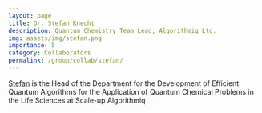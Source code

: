 ```yaml
---
layout: page
title: Dr. Stefan Knecht
description: Quantum Chemistry Team Lead, Algorithmiq Ltd.
img: assets/img/stefan.png
importance: 5
category: Collaborators
permalink: /group/collab/stefan/
---
```


<a href='https://algorithmiq.fi/team/'>Stefan</a> is the Head of the Department for the Development of Efficient Quantum Algorithms for the Application of Quantum Chemical Problems in the Life Sciences at Scale-up Algorithmiq